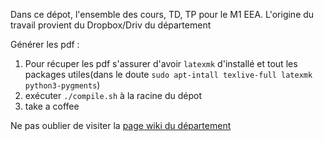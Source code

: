 Dans ce dépot, l'ensemble des cours, TD, TP pour le M1 EEA.
L'origine du travail provient du Dropbox/Driv du département

Générer les pdf :
 1) Pour récuper les pdf s'assurer d'avoir `latexmk` d'installé et tout les packages utiles(dans le doute `sudo apt-intall texlive-full latexmk python3-pygments`)
 2) exécuter `./compile.sh` à la racine du dépot
 3) take a coffee

Ne pas oublier de visiter la [page wiki du département](https://wiki.crans.org/VieEns/LesDépartements/DépartementEea)
